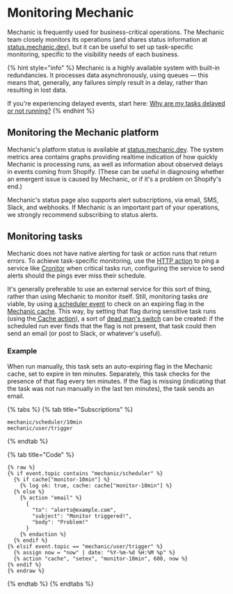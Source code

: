 # Monitoring Mechanic

Mechanic is frequently used for business-critical operations. The Mechanic team closely monitors its operations (and shares status information at [status.mechanic.dev](https://status.mechanic.dev)), but it can be useful to set up task-specific monitoring, specific to the visibility needs of each business.

{% hint style="info" %}
Mechanic is a highly available system with built-in redundancies. It processes data asynchronously, using queues — this means that, generally, any failures simply result in a delay, rather than resulting in lost data.

If you're experiencing delayed events, start here: [Why are my tasks delayed or not running?](https://learn.mechanic.dev/faq/why-are-my-tasks-delayed-or-not-running)
{% endhint %}

## Monitoring the Mechanic platform

Mechanic's platform status is available at [status.mechanic.dev](https://status.mechanic.dev). The system metrics area contains graphs providing realtime indication of how quickly Mechanic is processing runs, as well as information about observed delays in events coming from Shopify. (These can be useful in diagnosing whether an emergent issue is caused by Mechanic, or if it's a problem on Shopify's end.)

Mechanic's status page also supports alert subscriptions, via email, SMS, Slack, and webhooks. If Mechanic is an important part of your operations, we strongly recommend subscribing to status alerts.

## Monitoring tasks

Mechanic does not have native alerting for task or action runs that return errors. To achieve task-specific monitoring, use the [HTTP action](../core/actions/http.md) to ping a service like [Cronitor](https://cronitor.io) when critical tasks run, configuring the service to send alerts should the pings ever miss their schedule.

It's generally preferable to use an external service for this sort of thing, rather than using Mechanic to monitor itself. Still, monitoring tasks _are_ viable, by using [a scheduler event](https://learn.mechanic.dev/platform/events/topics#scheduler) to check on an expiring flag in the [Mechanic cache](https://learn.mechanic.dev/platform/cache). This way, by setting that flag during sensitive task runs (using the[ Cache action](https://learn.mechanic.dev/core/actions/cache)), a sort of [dead man's switch](https://en.wikipedia.org/wiki/Dead\_man's\_switch) can be created: if the scheduled run ever finds that the flag is not present, that task could then send an email (or post to Slack, or whatever's useful).

### Example

When run manually, this task sets an auto-expiring flag in the Mechanic cache, set to expire in ten minutes. Separately, this task checks for the presence of that flag every ten minutes. If the flag is missing (indicating that the task was not run manually in the last ten minutes), the task sends an email.

{% tabs %}
{% tab title="Subscriptions" %}
```
mechanic/scheduler/10min
mechanic/user/trigger
```
{% endtab %}

{% tab title="Code" %}
```liquid
{% raw %}
{% if event.topic contains "mechanic/scheduler" %}
  {% if cache["monitor-10min"] %}
    {% log ok: true, cache: cache["monitor-10min"] %}
  {% else %}
    {% action "email" %}
      {
        "to": "alerts@example.com",
        "subject": "Monitor triggered!",
        "body": "Problem!"
      }
    {% endaction %}
  {% endif %}
{% elsif event.topic == "mechanic/user/trigger" %}
  {% assign now = "now" | date: "%Y-%m-%d %H:%M %p" %}
  {% action "cache", "setex", "monitor-10min", 600, now %}
{% endif %}
{% endraw %}
```
{% endtab %}
{% endtabs %}
